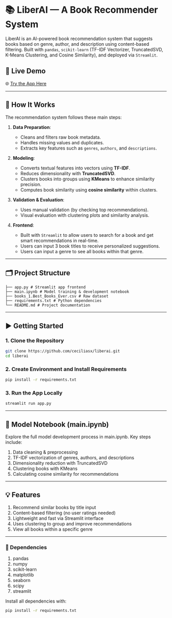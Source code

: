 # 📚 LiberAI — A Book Recommender System

LiberAI is an AI-powered book recommendation system that suggests books based on genre, author, and description using content-based filtering. Built with `pandas`, `scikit-learn` (TF-IDF Vectorizer, TruncatedSVD, K-Means Clustering, and Cosine Similarity), and deployed via `Streamlit`.

## 🔗 Live Demo
🌐 [Try the App Here](https://liberai.streamlit.app)

---

## 🧠 How It Works

The recommendation system follows these main steps:

1. **Data Preparation**: 
   - Cleans and filters raw book metadata.
   - Handles missing values and duplicates.
   - Extracts key features such as `genres`, `authors`, and `descriptions`.

2. **Modeling**: 
   - Converts textual features into vectors using **TF-IDF**.
   - Reduces dimensionality with **TruncatedSVD**.
   - Clusters books into groups using **KMeans** to enhance similarity precision.
   - Computes book similarity using **cosine similarity** within clusters.

3. **Validation & Evaluation**:
   - Uses manual validation (by checking top recommendations).
   - Visual evaluation with clustering plots and similarity analysis.

4. **Frontend**:
   - Built with `Streamlit` to allow users to search for a book and get smart recommendations in real-time.
   - Users can input 3 book titles to receive personalized suggestions.
   - Users can input a genre to see all books within that genre.

---

## 🗂️ Project Structure
```
├── app.py # Streamlit app frontend
├── main.ipynb # Model training & development notebook
├── books_1.Best_Books_Ever.csv # Raw dataset
├── requirements.txt # Python dependencies
└── README.md # Project documentation
```

---

## ▶️ Getting Started

### 1. Clone the Repository
```bash
git clone https://github.com/ceciliasx/liberai.git
cd liberai
```

### 2. Create Environment and Install Requirements
```bash
pip install -r requirements.txt
```

### 3. Run the App Locally
```bash
streamlit run app.py
```

---

## 🧪 Model Notebook (main.ipynb)
Explore the full model development process in main.ipynb. Key steps include:
1. Data cleaning & preprocessing
2. TF-IDF vectorization of genres, authors, and descriptions
3. Dimensionality reduction with TruncatedSVD
4. Clustering books with KMeans
5. Calculating cosine similarity for recommendations

---

## 💡 Features
1. Recommend similar books by title input
2. Content-based filtering (no user ratings needed)
3. Lightweight and fast via Streamlit interface
4. Uses clustering to group and improve recommendations
5. View all books within a specific genre

---

### 📌 Dependencies
1. pandas
2. numpy
3. scikit-learn
4. matplotlib
5. seaborn
6. scipy
7. streamlit

Install all dependencies with:
```bash
pip install -r requirements.txt
```
